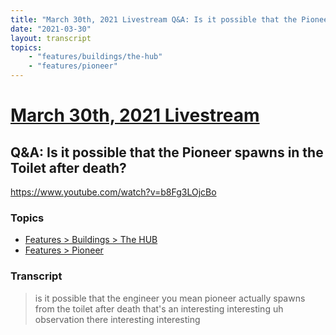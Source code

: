 ```yaml
---
title: "March 30th, 2021 Livestream Q&A: Is it possible that the Pioneer spawns in the Toilet after death?"
date: "2021-03-30"
layout: transcript
topics:
    - "features/buildings/the-hub"
    - "features/pioneer"
---
```

# [March 30th, 2021 Livestream](../2021-03-30.md)
## Q&A: Is it possible that the Pioneer spawns in the Toilet after death?
https://www.youtube.com/watch?v=b8Fg3LOjcBo

### Topics
* [Features > Buildings > The HUB](../topics/features/buildings/the-hub.md)
* [Features > Pioneer](../topics/features/pioneer.md)

### Transcript

> is it possible that the engineer you mean pioneer actually spawns from the toilet after death that's an interesting interesting uh observation there interesting interesting
